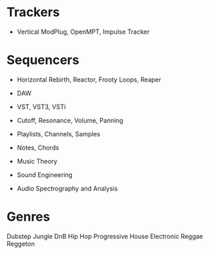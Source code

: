 # Trackers
- Vertical
ModPlug, OpenMPT, Impulse Tracker
# Sequencers
- Horizontal
Rebirth, Reactor, Frooty Loops, Reaper

- DAW
- VST, VST3, VSTi
- Cutoff, Resonance, Volume, Panning
- Playlists, Channels, Samples
- Notes, Chords

- Music Theory
- Sound Engineering
- Audio Spectrography and Analysis

# Genres
Dubstep
Jungle
DnB
Hip Hop
Progressive
House
Electronic
Reggae
Reggeton